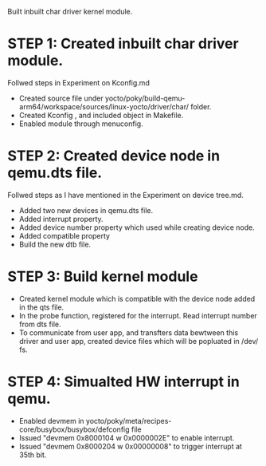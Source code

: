 Built inbuilt char driver kernel module.

# STEP 1: Created inbuilt char driver module. 
Follwed steps in Experiment on Kconfig.md
+ Created source file under yocto/poky/build-qemu-arm64/workspace/sources/linux-yocto/driver/char/ folder.
+ Created Kconfig , and included object in Makefile.
+ Enabled module through menuconfig.


# STEP 2: Created device node in qemu.dts file.
Follwed steps as I have mentioned in the Experiment on device tree.md. 
+ Added two new devices in qemu.dts file.
+ Added interrupt property.
+ Added device number property which used while creating device node.
+ Added compatible property
+ Build the new dtb file.

# STEP 3: Build kernel module
+ Created kernel module which is compatible with the device node added in the qts file.
+ In the probe function, registered for the interrupt. Read interrupt number from dts file.
+ To communicate from user app, and transfters data bewtween this driver and user app, created device files
  which will be popluated in /dev/ fs.

# STEP 4: Simualted HW interrupt in qemu. 
+ Enabled devmem in yocto/poky/meta/recipes-core/busybox/busybox/defconfig file
+ Issued "devmem 0x8000104 w 0x0000002E" to enable interrupt.
+ Issued "devmem 0x8000204 w 0x00000008" to trigger interrupt at 35th bit. 
  
